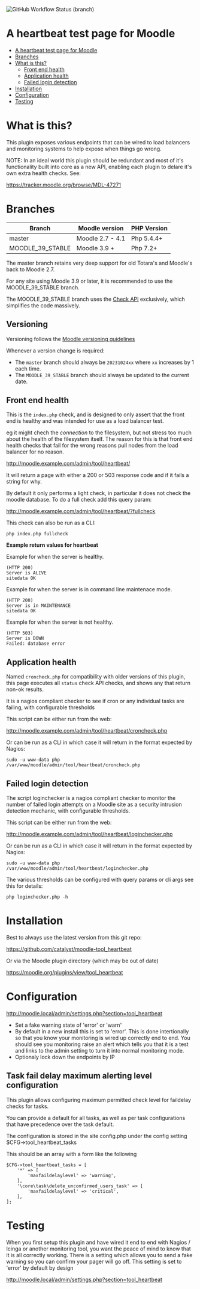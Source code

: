 ![GitHub Workflow Status (branch)](https://img.shields.io/github/actions/workflow/status/catalyst/moodle-tool_heartbeat/ci.yml?branch=master&label=ci)

# A heartbeat test page for Moodle

- [A heartbeat test page for Moodle](#a-heartbeat-test-page-for-moodle)
- [Branches](#branches)
- [What is this?](#what-is-this)
  - [Front end health](#front-end-health)
  - [Application health](#application-health)
  - [Failed login detection](#failed-login-detection)
- [Installation](#installation)
- [Configuration](#configuration)
- [Testing](#testing)

# What is this?

This plugin exposes various endpoints that can be wired to load balancers and monitoring systems to help expose when things go wrong.

NOTE: In an ideal world this plugin should be redundant and most of it's functionality built into core as a new API, enabling each plugin to delare it's own extra health checks. See:

https://tracker.moodle.org/browse/MDL-47271

# Branches

| Branch             | Moodle version    | PHP Version |
| ------------------ | ----------------- | ----------- |
| master             | Moodle 2.7 - 4.1  | Php 5.4.4+  |
| MOODLE_39_STABLE   | Moodle 3.9 +      | Php 7.2+    |

The master branch retains very deep support for old Totara's and Moodle's back to Moodle 2.7.

For any site using Moodle 3.9 or later, it is recommended to use the MOODLE_39_STABLE branch.

The MOODLE_39_STABLE branch uses the [Check API](https://moodledev.io/docs/apis/subsystems/check) exclusively, which simplifies the code massively.

## Versioning

Versioning follows the [Moodle versioning guidelines](https://moodledev.io/docs/apis/commonfiles/version.php#version)

Whenever a version change is required:
- The `master` branch should always be `20231024xx` where `xx` increases by 1 each time.
- The `MOODLE_39_STABLE` branch should always be updated to the current date.

## Front end health

This is the ```index.php``` check, and is designed to only assert that the front end is healthy and was intended for use as a load balancer test.

eg it might chech the *connection* to the filesystem, but not stress too much about the health of the filesystem itself. The reason for this is that front end health checks that fail for the wrong reasons pull nodes from the load balancer for no reason.

http://moodle.example.com/admin/tool/heartbeat/

It will return a page with either a 200 or 503 response code and if it fails a string for why.

By default it only performs a light check, in particular it does not check the moodle database. To do a full check add this query param:

http://moodle.example.com/admin/tool/heartbeat/?fullcheck

This check can also be run as a CLI:

```
php index.php fullcheck
```

**Example return values for heartbeat**

Example for when the server is healthy.
```
(HTTP 200)
Server is ALIVE
sitedata OK
```

Example for when the server is in command line maintenace mode.
```
(HTTP 200)
Server is in MAINTENANCE
sitedata OK
```

Example for when the server is not healthy.
```
(HTTP 503)
Server is DOWN
Failed: database error
```



## Application health

Named `croncheck.php` for compatibility with older versions of this plugin, this page executes all `status` check API checks, and shows any that return non-ok results.

It is a nagios compliant checker to see if cron or any individual tasks are failing, with configurable thresholds

This script can be either run from the web:

http://moodle.example.com/admin/tool/heartbeat/croncheck.php

Or can be run as a CLI in which case it will return in the format expected by Nagios:

```
sudo -u www-data php /var/www/moodle/admin/tool/heartbeat/croncheck.php
```

## Failed login detection

The script loginchecker is a nagios compliant checker to monitor the number of failed login attempts on a Moodle site as a security intrusion detection mechanic, with configurable thresholds.

This script can be either run from the web:

http://moodle.example.com/admin/tool/heartbeat/loginchecker.php

Or can be run as a CLI in which case it will return in the format expected by Nagios:

```
sudo -u www-data php /var/www/moodle/admin/tool/heartbeat/loginchecker.php
```

The various thresholds can be configured with query params or cli args see this for details:

```
php loginchecker.php -h
```


# Installation

Best to always use the latest version from this git repo:

https://github.com/catalyst/moodle-tool_heartbeat


Or via the Moodle plugin directory (which may be out of date)

https://moodle.org/plugins/view/tool_heartbeat


# Configuration

http://moodle.local/admin/settings.php?section=tool_heartbeat

* Set a fake warning state of 'error' or 'warn'
* By default in a new install this is set to 'error'. This is done intertionally so that you know your monitoring is wired up correctly end to end. You should see you monitoring raise an alert which tells you that it is a test and links to the admin setting to turn it into normal monitoring mode.
* Optionaly lock down the endpoints by IP

## Task fail delay maximum alerting level configuration
This plugin allows configuring maximum permitted check level for faildelay checks for tasks.

You can provide a default for all tasks, as well as per task configurations that have precedence over the task default.

The configuration is stored in the site config.php under the config setting $CFG->tool_heartbeat_tasks

This should be an array with a form like the following
```
$CFG->tool_heartbeat_tasks = [
	'*' => [
		'maxfaildelaylevel' => 'warning',
	],
	'\core\task\delete_unconfirmed_users_task' => [
		'maxfaildelaylevel' => 'critical',
	],
];
```

# Testing

When you first setup this plugin and have wired it end to end with Nagios / Icinga or another monitoring tool, you want the peace of mind to know that it is all correctly working. There is a setting which allows you to send a fake warning so you can confirm your pager will go off. This setting is set to 'error' by default by design

http://moodle.local/admin/settings.php?section=tool_heartbeat
